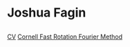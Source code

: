 # Joshua Fagin
## 

[CV](https://joshuafagin.github.io/Publications/cv.pdf)
[Cornell Fast Rotation Fourier Method](https://joshuafagin.github.io/Publications/CornellFastRotationFourierMethod.pdf)
[]()
